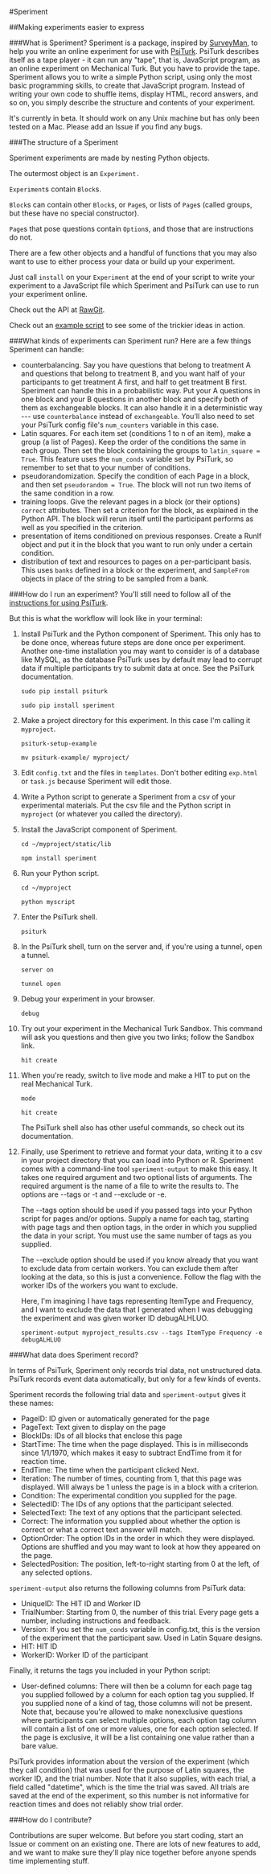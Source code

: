 #Speriment

##Making experiments easier to express

###What is Speriment?
Speriment is a package, inspired by [SurveyMan](https://github.com/SurveyMan/SurveyMan), to help you write an online experiment for use with
[PsiTurk](https://psiturk.org/). PsiTurk describes itself as a tape player - it can run any "tape",
that is, JavaScript program, as an online experiment on Mechanical Turk. But
you have to provide the tape. Speriment allows you to write a simple Python
script, using only the most basic programming skills, to create that JavaScript
program. Instead of writing your own code to shuffle items, display HTML,
record answers, and so on, you simply describe the structure and contents of
your experiment.

It's currently in beta. It should work on any Unix machine but has only been
tested on a Mac. Please add an Issue if you find any bugs.

###The structure of a Speriment

Speriment experiments are made by nesting Python objects.

The outermost object is an `Experiment.`

`Experiment`s contain `Block`s.

`Block`s can contain other `Block`s, or `Page`s, or lists of `Page`s (called groups, but these have no special constructor).

`Page`s that pose questions contain `Option`s, and those that are instructions do not.

There are a few other objects and a handful of functions that you may also want to use to either process your data or build up your experiment.

Just call `install` on your `Experiment` at the end of your script to write your experiment to a JavaScript file which Speriment and PsiTurk can use to run your experiment online.

Check out the API at [RawGit](http://rawgit.com/presleyp/Speriment/master/doc/speriment.html).

Check out an [example script](https://github.com/presleyp/Speriment/blob/master/doc/example.py) to see some of the trickier ideas in action.

###What kinds of experiments can Speriment run?
Here are a few things Speriment can handle:

- counterbalancing. Say you have questions that belong to treatment A and
  questions that belong to treatment B, and you want half of your participants
  to get treatment A first, and half to get treatment B first. Speriment can
  handle this in a probabilistic way. Put your A questions in one block and
  your B questions in another block and specify both of them as exchangeable
  blocks. It can also handle it in a deterministic way --- use `counterbalance` instead of `exchangeable`.
  You'll also need to set your PsiTurk config file's `num_counters` variable in this case.
- Latin squares. For each item set (conditions 1 to n of an item), make a group
  (a list of Pages). Keep the order of the conditions the same in each group.
  Then set the block containing the groups to `latin_square = True`. This feature
  uses the `num_conds` variable set by PsiTurk, so remember to set that to your
  number of conditions.
- pseudorandomization. Specify the condition of each Page in a block, and then
  set `pseudorandom = True`. The block will not run two items of the same
  condition in a row.
- training loops. Give the relevant pages in a block (or their options)
  `correct` attributes. Then set a criterion for the block, as explained in the
  Python API. The block will rerun itself until the participant performs as
  well as you specified in the criterion.
- presentation of items conditioned on previous responses. Create a RunIf
  object and put it in the block that you want to run only under a certain
  condition.
- distribution of text and resources to pages on a per-participant basis. This uses
  `banks` defined in a block or the experiment, and `SampleFrom` objects in place of
  the string to be sampled from a bank.

###How do I run an experiment?
You'll still need to follow all of the [instructions for using PsiTurk](psiturk.readthedocs.org).

But this is what the workflow will look like in your terminal:

1. Install PsiTurk and the Python component of Speriment. This only has to be done once, whereas future steps are done once per experiment.
Another one-time installation you may want to consider is of a database like MySQL, as the database PsiTurk uses by default may lead to corrupt data
if multiple participants try to submit data at once. See the PsiTurk documentation.

    `sudo pip install psiturk`

    `sudo pip install speriment`

2. Make a project directory for this experiment. In this case I'm calling it `myproject`.
    
    `psiturk-setup-example`

    `mv psiturk-example/ myproject/`

3. Edit `config.txt` and the files in `templates`. Don't bother editing `exp.html` or `task.js` because Speriment will edit those.

4. Write a Python script to generate a Speriment from a csv of your experimental
materials. Put the csv file and the Python script in `myproject` (or whatever
you called the directory).

5. Install the JavaScript component of Speriment.
    
    `cd ~/myproject/static/lib`
   
    `npm install speriment`

6. Run your Python script.
    
    `cd ~/myproject`
    
    `python myscript`

7. Enter the PsiTurk shell.
    
    `psiturk`

8. In the PsiTurk shell, turn on the server and, if you're using a tunnel, open a tunnel.
    
    `server on`
    
    `tunnel open`

9. Debug your experiment in your browser.
    
    `debug`

10. Try out your experiment in the Mechanical Turk Sandbox. This command will ask you questions and then give you two links; follow the Sandbox link.
    
    `hit create`

11. When you're ready, switch to live mode and make a HIT to put on the real Mechanical Turk.
    
    `mode`
    
    `hit create`

    The PsiTurk shell also has other useful commands, so check out its documentation.

12. Finally, use Speriment to retrieve and format your data, writing it to a
    csv in your project directory that you can load into Python or R. Speriment
    comes with a command-line tool `speriment-output` to make this easy. It
    takes one required argument and two optional lists of arguments. The required argument is
    the name of a file to write the results to. The options are --tags or -t and --exclude or -e.

    The --tags option should be used if you passed tags into your Python script for pages and/or options.
    Supply a name for each tag, starting with page tags and then option tags, in the order in which you supplied
    the data in your script. You must use the same number of tags as you supplied.

    The --exclude option should be used if you know already that you want to exclude data from certain workers. You
    can exclude them after looking at the data, so this is just a convenience. Follow the flag with the worker IDs of
    the workers you want to exclude.

    Here, I'm imagining I have tags representing ItemType and Frequency, and I want to exclude the data that I generated
    when I was debugging the experiment and was given worker ID debugALHLUO.
    
    `speriment-output myproject_results.csv --tags ItemType Frequency -e debugALHLUO`


###What data does Speriment record?

In terms of PsiTurk, Speriment only records trial data, not unstructured data.
PsiTurk records event data automatically, but only for a few kinds of events.

Speriment records the following trial data and `speriment-output` gives it these names:

- PageID: ID given or automatically generated for the page
- PageText: Text given to display on the page
- BlockIDs: IDs of all blocks that enclose this page
- StartTime: The time when the page displayed. This is in milliseconds since
  1/1/1970, which makes it easy to subtract EndTime from it for reaction time.
- EndTime: The time when the participant clicked Next.
- Iteration: The number of times, counting from 1, that this page was
  displayed. Will always be 1 unless the page is in a block with a criterion.
- Condition: The experimental condition you supplied for the page.
- SelectedID: The IDs of any options that the participant selected.
- SelectedText: The text of any options that the participant selected.
- Correct: The information you supplied about whether the option is correct or
  what a correct text answer will match.
- OptionOrder: The option IDs in the order in which they were displayed.
  Options are shuffled and you may want to look at how they appeared on the
  page.
- SelectedPosition: The position, left-to-right starting from 0 at the left, of
  any selected options.

`speriment-output` also returns the following columns from PsiTurk data:
- UniqueID: The HIT ID and Worker ID
- TrialNumber: Starting from 0, the number of this trial. Every page gets a
  number, including instructions and feedback.
- Version: If you set the `num_conds` variable in config.txt, this is the
  version of the experiment that the participant saw. Used in Latin Square
  designs.
- HIT: HIT ID
- WorkerID: Worker ID of the participant

Finally, it returns the tags you included in your Python script:
- User-defined columns: There will then be a column for each page tag you
  supplied followed by a column for each option tag you supplied. If you
  supplied none of a kind of tag, those columns will not be present. Note that,
  because you're allowed to make nonexclusive questions where participants can
  select multiple options, each option tag column will contain a list of one or
  more values, one for each option selected. If the page is exclusive, it will
  be a list containing one value rather than a bare value.

PsiTurk provides information about the version of the experiment (which they
call condition) that was used for the purpose of Latin squares, the worker ID,
and the trial number. Note that it also supplies, with each trial, a field
called "datetime", which is the time the trial was saved. All trials are saved
at the end of the experiment, so this number is not informative for reaction
times and does not reliably show trial order.

###How do I contribute?

Contributions are super welcome. But before you start coding, start an Issue or
comment on an existing one. There are lots of new features to add, and we want to
make sure they'll play nice together before anyone spends time implementing stuff.
